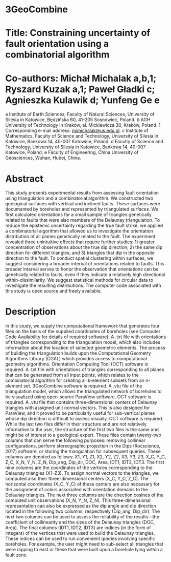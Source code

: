 # 3GeoCombine

# Title: Constraining uncertainty of fault orientation using a combinatorial algorithm

# Co-authors: Michał Michalak a,b,1; Ryszard Kuzak a,1; Paweł Gładki c; Agnieszka Kulawik d; Yunfeng Ge e

a Institute of Earth Sciences, Faculty of Natural Sciences, University of Silesia in Katowice,
Będzińska 60, 41-205 Sosnowiec, Poland.
b AGH University of Technology in Kraków, al. Mickiewicza 30, Kraków, Poland.
1 Corresponding e-mail address: mimichalak@us.edu.pl.
c Institute of Mathematics, Faculty of Science and Technology, University of Silesia in Katowice,
Bankowa 14, 40-007 Katowice, Poland.
d Faculty of Science and Technology, University of Silesia in Katowice,
Bankowa 14, 40-007 Katowice, Poland.
e Faculty of Engineering, China University of Geosciences, Wuhan, Hubei, China.

# Abstract
This study presents experimental results from assessing fault orientation using
triangulation and a combinatorial algorithm. We constructed two geological surfaces
with vertical and inclined faults. These surfaces were documented by boreholes and
represented by triangulated surfaces. We first calculated orientations for a small
sample of triangles genetically related to faults that were also members of the
Delaunay triangulation. To reduce the epistemic uncertainty regarding the true fault
strike, we applied a combinatorial algorithm that allowed us to investigate the
orientation distribution of all planes genetically related to the fault. The experiment
revealed three unintuitive effects that require further studies: 1) greater concentration
of observations about the true dip direction; 2) the same dip direction for different
triangles; and 3) triangles that dip in the opposite direction to the fault. To conduct
spatial clustering within surfaces, we suggest considering a broader interval of
orientations related to faults. This broader interval serves to honor the observation that
orientations can be genetically related to faults, even if they indicate a relatively high
directional within-dissimilarity. We suggest statistical methods for circular data to
investigate the resulting distributions. The computer code associated with this study is
open source and freely available.

# Description

In this study, we supply the computational framework that generates four files on the basis of the supplied coordinates of boreholes (see Computer Code Availability for details of required software):
	A .txt file with orientations of triangles corresponding to the triangulation model, which also includes information about the location of selected geometric elements. The process of building the triangulation builds upon the Computational Geometry Algorithms Library (CGAL) which provides access to computational geometry algorithms. Orientation Computing Tool (OCT) software is required.
	A .txt file with orientations of triangles corresponding to all planes that can be generated from all input points, which relates to the combinatorial algorithm for creating all k-element subsets from an n-element set. 3GeoCombine software is required.
	A .vtu file of the triangulation model, which allows the triangulated network of boreholes to be visualized using open-source ParaView software. OCT software is required.
	A .vtu file that contains three-dimensional centers of Delaunay triangles with assigned unit normal vectors. This is also designed for ParaView, and it proved to be particularly useful for sub-vertical planes whose dip direction is difficult to assess visually. OCT software is required.
While the last two files differ in their structure and are not relatively informative to the user, the structure of the first two files is the same and might be of interest to a geological expert. These files contain twenty-two columns that can serve the following purposes: removing collinear configurations, perform stereographic projection in the Dips (Rocscience, 2017) software, or storing the triangulation for subsequent queries. These columns are denoted as follows: X1, Y1, Z1, X2, Y2, Z2, X3, Y3, Z3, X_C, Y_C, Z_C, X_N, Y_N, Z_N, Dip_ang, Dip_dir, DOC, Area, IDT1, IDT2, IDT3. 
The first nine columns are the coordinates of the vertices corresponding to the Delaunay triangles (X1–Z3). To assign normal vectors to the triangles, we computed also their three-dimensional centers (X_C, Y_C, Z_C). The horizontal coordinates (X_C, Y_C) of these centers are also necessary for the assignment of colors associated with orientation domains to the Delaunay triangles. The next three columns are the direction cosines of the computed unit observations (X_N, Y_N, Z_N). This three-dimensional representation can also be expressed as the dip angle and dip direction located in the following two columns, respectively (Dip_ang, Dip_dir). The next two columns can be used to assess the reliability of the results—the coefficient of collinearity and the sizes of the Delaunay triangles (DOC, Area). The final columns (IDT1, IDT2, IDT3) are indices (in the form of integers) of the vertices that were used to build the Delaunay triangles. These indices can be used to run convenient queries involving specific boreholes. For example, the user might need to sub-select all triangles that were dipping to east or these that were built upon a borehole lying within a fault zone.

